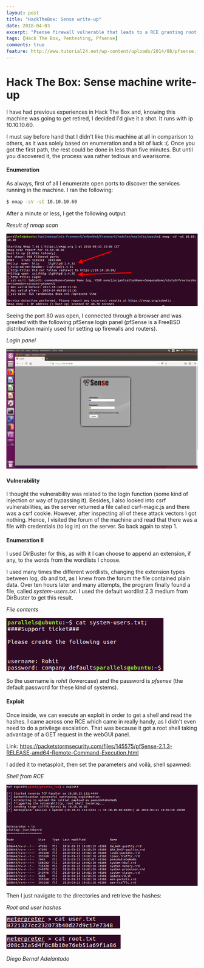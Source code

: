 ```yaml
---
layout: post
title: "HackTheBox: Sense write-up"
date: 2018-04-03
excerpt: "Psense firewall vulnerable that leads to a RCE granting root access. Simple."
tags: [Hack The Box, Pentesting, Pfsense]
comments: true
feature: http://www.tutorial24.net/wp-content/uploads/2014/08/pfsense.jpg
---
```


# Hack The Box: Sense machine write-up

I have had previous experiences in Hack The Box and, knowing this machine was going to get retired, I decided I'd give it a shot. It runs with ip 10.10.10.60.

I must say before hand that I didn't like this machine at all in comparison to others, as it was solely based on enumeration and a bit of luck :(. Once you got the first path, the rest could be done in less than five minutes. But until you discovered it, the process was rather tedious and wearisome.

#### Enumeration

As always, first of all I enumerate open ports to discover the services running in the machine. I ran the following:

```sh
$ nmap -sV -sC 10.10.10.60
```

After a minute or less, I get the following output:

*Result of nmap scan*

![Img](/assets/posts_details/Sense/images/nmap.png "Img")

Seeing the port 80 was open, I connected through a browser and was greeted with the following pfSense login panel (pfSense is a FreeBSD distribution mainly used for setting up firewalls and routers).

*Login panel*

![Img](/assets/posts_details/Sense/images/pfsense.png "Img")

#### Vulnerability

I thought the vulnerability was related to the login function (some kind of injection or way of bypassing it). Besides, I also looked into csrf vulnerabilities, as the server returned a file called csrf-magic.js and there was a csrf cookie. However, after inspecting all of these attack vectors I got nothing. Hence, I visited the forum of the machine and read that there was a file with credentials (to log in) on the server. So back again to step 1.

#### Enumeration II

I used DirBuster for this, as with it I can choose to append an extension, if any, to the words from the wordlists I choose.

I used many times the different wordlists, changing the extension types between log, db and txt, as I knew from the forum the file contained plain data. Over ten hours later and many attempts, the program finally found a file, called *system-users.txt*. I used the default wordlist 2.3 medium from DirBuster to get this result.

*File contents*

![Img](/assets/posts_details/Sense/images/file.png "Img")

So the username is *rohit* (lowercase) and the password is *pfsense*
(the default password for these kind of systems).

#### Exploit

Once inside, we can execute an exploit in order to get a shell and read the hashes. I came across one RCE which came in really handy, as I didn't even need to do a privilege escalation. That was because it got a root shell taking advantage of a GET request in the webGUI panel.

Link: <https://packetstormsecurity.com/files/145575/pfSense-2.1.3-RELEASE-amd64-Remote-Command-Execution.html>

I added it to metasploit, then set the parameters and voilà, shell spawned:

*Shell from RCE*

![Img](/assets/posts_details/Sense/images/rce-exploit.png "Img")

Then I just navigate to the directories and retrieve the hashes:

*Root and user hashes*

![Img](/assets/posts_details/Sense/images/user-hash.png "Img")

![Img](/assets/posts_details/Sense/images/root-hash.png "Img")

*Diego Bernal Adelantado*

